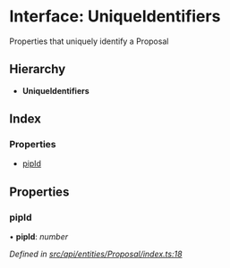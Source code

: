 # Interface: UniqueIdentifiers

Properties that uniquely identify a Proposal

## Hierarchy

* **UniqueIdentifiers**

## Index

### Properties

* [pipId](api_entities_proposal.uniqueidentifiers.md#pipid)

## Properties

###  pipId

• **pipId**: *number*

*Defined in [src/api/entities/Proposal/index.ts:18](https://github.com/PolymathNetwork/polymesh-sdk/blob/7e9a732/src/api/entities/Proposal/index.ts#L18)*
